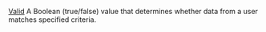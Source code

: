 [Valid](filename.md) A Boolean (true/false) value that determines whether data from a user matches specified criteria.
